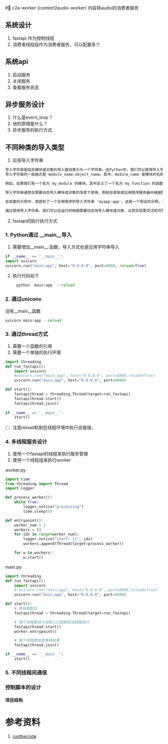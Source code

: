 #🔗 c2a-worker 
(content2audio-worker) 内容转audio的消费者服务

## 系统设计
1. fastapi 作为控制线程
2. 消费者线程组作为消费者服务，可以配置多个

## 系统api
1. 启动服务
2. 关闭服务
3. 查看服务状态



## 异步服务设计
1. 什么是event_loop？
2. 他的原理是什么？
2. 异步服务的执行方式

## 不同种类的导入类型
1. 应用导入字符串
```Markdown
导入字符串是指将模块或对象的导入路径表示为一个字符串。在Python中，我们可以使用导入字符动态地导入模块、类、函数或对象。
导入字符串的一般格式是 module_name:object_name。其中，module_name 是模块的名称或路径，object_name 是模块中的对象名称，可以是类、函数或变量等。

例如，如果我们有一个名为 my_module 的模块，其中定义了一个名为 my_function 的函数，我们可以使用导入字符串 'my_module:my_function' 来表示这个函数。

导入字符串通常在需要动态导入模块或对象的场景下使用，例如在框架或应用程序服务器中根据配置或用户输入来导入特定的模块或对象。

在前面的示例中，我提到了一个应用程序的导入字符串 'myapp:app'。这是一个假设的示例，其中 'myapp' 是模块名，'app' 是模块中的对象名，可能是一个应用程序实例或函数等。具体的导入字符串格式取决于你的应用程序的结构和要求。

通过使用导入字符串，我们可以在运行时根据需要动态地导入模块或对象，从而实现更灵活和可配置的代码结构。
```

2. fastapi的执行执行方式
 ### 1. Python通过 __main__导入 
1. 需要增加__main__ 函数，导入方式也是应用字符串导入

```python
if __name__ == '__main__':
import uvicorn
uvicorn.run("main:app", host="0.0.0.0", port=8000, reload=True)
```

2. 执行代码如下

```python
     python  main:app  --reload
```

### 2. 通过uniconv 
没有__main__函数
  ```python
  uvicorn main:app --reload
```

### 3. 通过thread方式

1. 需要一个函数的引用
2. 需要一个单独的执行环境

```python
import threading
def run_fastapi():
    import uvicorn
    #uvicorn.run("main:app", host="0.0.0.0", port=8000,reload=True)
    uvicorn.run("main:app", host="0.0.0.0", port=8000)

def start():
    fastapithread = threading.Thread(target=run_fastapi)
    fastapithread.start()
    fastapithread.join()
    
if __name__ == '__main__':
    start()
```
- [ ] 注意reload机制在线程环境中执行会报错，

### 4. 多线程服务设计

1. 使用一个fastapi的线程来执行服务管理
2. 使用一个线程组来执行worker

worker.py
```python
import time
from threading import Thread
import logger

def process_worker():
    while True:
        logger.notice("processing")
        time.sleep(5)

def entrypoint():
    worker_num = 1
    workers = []
    for idx in range(worker_num):
        logger.notice("start: {}", idx)
        workers.append(Thread(target=process_worker))

    for w in workers:
        w.start()
```
main.py
```python
import threading
def run_fastapi():
    import uvicorn
    # uvicorn.run("main:app", host="0.0.0.0", port=8000,reload=True)
    uvicorn.run("main:app", host="0.0.0.0", port=8000)

def start():
    # 多线程配合
    fastapithread = threading.Thread(target=run_fastapi)

    # 每个线程都进入线程入口函数启动线程执行
    fastapithread.start()
    worker.entrypoint()

    # 每个线程都出发等待结果
    fastapithread.join()

if __name__ == '__main__':
    start()


```

### 5. 不同线程间通信




### 控制脚本的设计


#### 项目结构


# 参考资料
1. [runthecode](https://fastapi.tiangolo.com/tutorial/#run-the-code)